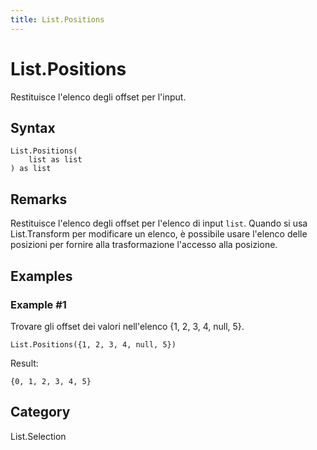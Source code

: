 ```yaml
---
title: List.Positions
---
```


# List.Positions


Restituisce l&#39;elenco degli offset per l&#39;input.


## Syntax

```powerquery
List.Positions(
    list as list
) as list
```


## Remarks

Restituisce l'elenco degli offset per l'elenco di input <code>list</code>.    Quando si usa List.Transform per modificare un elenco, è possibile usare l'elenco delle posizioni per fornire alla trasformazione l'accesso alla posizione.


## Examples

### Example #1 
Trovare gli offset dei valori nell&#39;elenco \{1, 2, 3, 4, null, 5}.
```powerquery
List.Positions({1, 2, 3, 4, null, 5})
```

Result: 
```powerquery
{0, 1, 2, 3, 4, 5}
```




## Category
List.Selection
